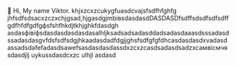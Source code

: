  👋 Hi, My name Viktor.
khjxzcxzcukygfuasdcvajsfsdfhfghfg
jhfsdfsdsacxzczxchjgsad,hjgasdgjmbівsdasdasdDASDASDfsdffsdsdfsdfsdffgdfhfdfgdfgфsfshfhkdjtkhjghkfdasdgh
asdasфівіфsdasdasdasdasdasalhljksadsadsadasddadsadasdaaasdsssadasdssadasdasgvfdsfsdfsdgjhkaadasdadfdgjjghsfsdfgfgfdhcasdasdasdxvadasdassadsdafefadasdsawefsasdasdasdassdxzcxzcasdsadasdsadzxcaмвісмчяsdasdjlj
uykussdasdcxzc
ulhjl
asdasd
